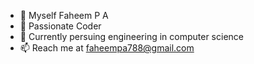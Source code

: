 - 👋 Myself Faheem P A
- 👀 Passionate Coder
- 🌱 Currently persuing engineering in computer science
- 📫 Reach me at faheempa788@gmail.com
